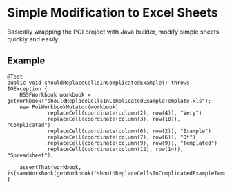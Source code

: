 # Simple Modification to Excel Sheets

Basically wrapping the POI project with Java builder, modify simple sheets quickly and easily.

## Example

    @Test
    public void shouldReplaceCellsInComplicatedExample() throws IOException {
        HSSFWorkbook workbook = getWorkbook("shouldReplaceCellsInComplicatedExampleTemplate.xls");
        new PoiWorkbookMutator(workbook)
                .replaceCell(coordinate(column(2), row(4)), "Very")
                .replaceCell(coordinate(column(3), row(10)), "Complicated")
                .replaceCell(coordinate(column(6), row(2)), "Example")
                .replaceCell(coordinate(column(7), row(6)), "Of")
                .replaceCell(coordinate(column(9), row(9)), "Templated")
                .replaceCell(coordinate(column(12), row(14)), "Spreadsheet");

        assertThat(workbook, is(sameWorkBook(getWorkbook("shouldReplaceCellsInComplicatedExampleTemplateExpected.xls"))));
    }